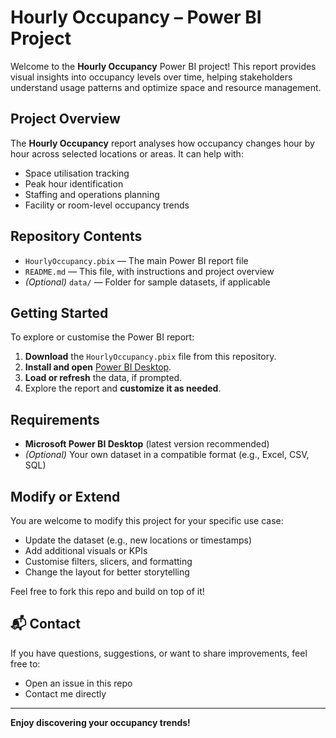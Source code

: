 # Hourly Occupancy – Power BI Project

Welcome to the **Hourly Occupancy** Power BI project! This report provides visual insights into occupancy levels over time, helping stakeholders understand usage patterns and optimize space and resource management.

## Project Overview

The **Hourly Occupancy** report analyses how occupancy changes hour by hour across selected locations or areas. It can help with:

- Space utilisation tracking
- Peak hour identification
- Staffing and operations planning
- Facility or room-level occupancy trends

## Repository Contents

- `HourlyOccupancy.pbix` — The main Power BI report file
- `README.md` — This file, with instructions and project overview
- *(Optional)* `data/` — Folder for sample datasets, if applicable

## Getting Started

To explore or customise the Power BI report:

1. **Download** the `HourlyOccupancy.pbix` file from this repository.
2. **Install and open** [Power BI Desktop](https://powerbi.microsoft.com/desktop/).
3. **Load or refresh** the data, if prompted.
4. Explore the report and **customize it as needed**.

## Requirements

- **Microsoft Power BI Desktop** (latest version recommended)
- *(Optional)* Your own dataset in a compatible format (e.g., Excel, CSV, SQL)

##  Modify or Extend

You are welcome to modify this project for your specific use case:

- Update the dataset (e.g., new locations or timestamps)
- Add additional visuals or KPIs
- Customise filters, slicers, and formatting
- Change the layout for better storytelling

Feel free to fork this repo and build on top of it!

## 📬 Contact

If you have questions, suggestions, or want to share improvements, feel free to:

- Open an issue in this repo
- Contact me directly

---

**Enjoy discovering your occupancy trends!**
